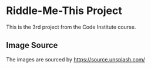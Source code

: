 # Riddle-Me-This Project

This is the 3rd project from the Code Institute course.

## Image Source

The images are sourced by <https://source.unsplash.com/>
